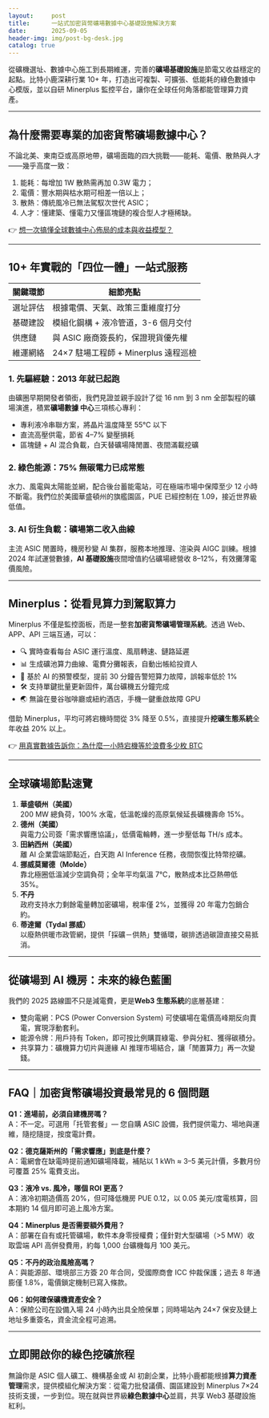 ```yaml
---
layout:     post
title:      一站式加密貨幣礦場數據中心基礎設施解決方案
date:       2025-09-05
header-img: img/post-bg-desk.jpg
catalog: true
---
```


從礦機選址、數據中心施工到長期維運，完善的**礦場基礎設施**是節電又收益穩定的起點。比特小鹿深耕行業 10+ 年，打造出可複製、可擴張、低能耗的綠色數據中心模版，並以自研 Minerplus 監控平台，讓你在全球任何角落都能管理算力資產。

---

## 為什麼需要專業的加密貨幣礦場數據中心？

不論北美、東南亞或高原地帶，礦場面臨的四大挑戰——能耗、電價、散熱與人才——幾乎高度一致：  
1. 能耗：每增加 1W 散熱需再加 0.3W 電力；  
2. 電價：豐水期與枯水期可相差一倍以上；  
3. 散熱：傳統風冷已無法駕馭次世代 ASIC；  
4. 人才：懂建築、懂電力又懂區塊鏈的複合型人才極稀缺。  

👉 [想一次搞懂全球數據中心佈局的成本與收益模型？](https://okxdog.com/)

---

## 10+ 年實戰的「四位一體」一站式服務

| 關鍵環節 | 細節亮點 |
|---------|---------|
| 選址評估 | 根據電價、天氣、政策三重維度打分 |
| 基礎建設 | 模組化鋼構 + 液冷管道，3-6 個月交付 |
| 供應鏈 | 與 ASIC 廠商簽長約，保證現貨優先權 |
| 維運網絡 | 24×7 駐場工程師 + Minerplus 遠程巡檢 |

### 1. 先驅經驗：2013 年就已起跑  
由礦圈早期開發者領銜，我們見證並親手設計了從 16 nm 到 3 nm 全部製程的礦場演進，積累**礦場數據 中心**三項核心專利：  
- 專利液冷串聯方案，將晶片溫度降至 55℃ 以下  
- 直流高壓供電，節省 4–7% 變壓損耗  
- 區塊鏈 + AI 混合負載，白天替礦場降閒置、夜間滿載挖礦  

### 2. 綠色能源：75% 無碳電力已成常態  
水力、風電與太陽能並網，配合後台蓄能電站，可在極端市場中保障至少 12 小時不斷電。我們位於美國華盛頓州的旗艦園區，PUE 已經控制在 1.09，接近世界級低值。  

### 3. AI 衍生負載：礦場第二收入曲線  
主流 ASIC 閒置時，機房秒變 AI 集群，服務本地推理、渲染與 AIGC 訓練。根據 2024 年試運營數據，**AI 基礎設施**夜間增值約佔礦場總營收 8–12%，有效攤薄電價風險。  

---

## Minerplus：從看見算力到駕馭算力

Minerplus 不僅是監控面板，而是一整套**加密貨幣礦場管理系統**。透過 Web、APP、API 三端互通，可以：

- 🔍 實時查看每台 ASIC 運行溫度、風扇轉速、鏈路延遲  
- 📊 生成礦池算力曲線、電費分攤報表，自動出帳給投資人  
- 🔔 基於 AI 的預警模型，提前 30 分鐘告警短算力故障，誤報率低於 1%  
- 🛠️ 支持單鍵批量更新固件，萬台礦機五分鐘完成  
- 🌏 無論在曼谷咖啡廳或紐約酒店，手機一鍵重啟故障 GPU  

借助 Minerplus，平均可將宕機時間從 3% 降至 0.5%，直接提升**挖礦生態系統**全年收益 20% 以上。

👉 [用真實數據告訴你：為什麼一小時宕機等於浪費多少枚 BTC](https://okxdog.com/)

---

## 全球礦場節點速覽

1. **華盛頓州（美國）**  
   200 MW 總負荷，100% 水電，低溫乾燥的高原氣候延長礦機壽命 15%。  
2. **德州（美國）**  
   與電力公司簽「需求響應協議」，低價電輪轉，進一步壓低每 TH/s 成本。  
3. **田納西州（美國）**  
   離 AI 企業雲端節點近，白天跑 AI Inference 任務，夜間恢復比特幣挖礦。  
4. **挪威莫爾德（Molde）**  
   靠北極圈低溫減少空調負荷；全年平均氣溫 7℃，散熱成本比亞熱帶低 35%。  
5. **不丹**  
   政府支持水力剩餘電量轉加密礦場，稅率僅 2%，並獲得 20 年電力包銷合約。  
6. **蒂達爾（Tydal 挪威）**  
   以廢熱供暖市政管網，提供「採礦－供熱」雙循環，碳排透過碳證直接交易抵消。

---

## 從礦場到 AI 機房：未來的綠色藍圖

我們的 2025 路線圖不只是減電費，更是**Web3 生態系統**的底層基建：  
- 雙向電網：PCS (Power Conversion System) 可使礦場在電價高峰期反向賣電，實現浮動套利。  
- 能源令牌：用戶持有 Token，即可按比例購買綠電、參與分紅、獲得碳積分。  
- 共享算力：礦機算力切片與邊緣 AI 推理市場結合，讓「閒置算力」再一次變錢。  

---

## FAQ｜加密貨幣礦場投資最常見的 6 個問題

**Q1：進場前，必須自建機房嗎？**  
A：不一定。可選用「托管套餐」— 您自購 ASIC 設備，我們提供電力、場地與運維，隨挖隨提，按度電計費。

**Q2：德克薩斯州的「需求響應」到底是什麼？**  
A：電網會在缺電時提前通知礦場降載，補貼以 1 kWh ≈ 3–5 美元計價，多數月份可覆蓋 25% 電費支出。

**Q3：液冷 vs. 風冷，哪個 ROI 更高？**  
A：液冷初期造價高 20%，但可降低機房 PUE 0.12，以 0.05 美元/度電核算，回本期約 14 個月即可追上風冷方案。

**Q4：Minerplus 是否需要額外費用？**  
A：部署在自有或托管礦場，軟件本身零授權費；僅針對大型礦場（>5 MW）收取雲端 API 高併發費用，約每 1,000 台礦機每月 100 美元。

**Q5：不丹的政治風險高嗎？**  
A：與能源部、環境部三方簽 20 年合同，受國際商會 ICC 仲裁保護；過去 8 年通膨僅 1.8%，電價鎖定機制已寫入條款。

**Q6：如何確保礦機資產安全？**  
A：保險公司在設備入場 24 小時內出具全險保單；同時場站內 24×7 保安及鏈上地址多重簽名，資金流全程可追溯。

---

## 立即開啟你的綠色挖礦旅程

無論你是 ASIC 個人礦工、機構基金或 AI 初創企業，比特小鹿都能根據**算力資產管理**需求，提供模組化解決方案：從電力批發議價、園區建設到 Minerplus 7×24 技術支援，一步到位。現在就與世界級**綠色數據中心**並肩，共享 Web3 基礎設施紅利。